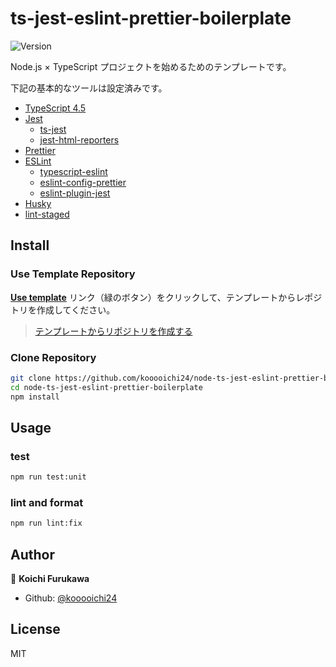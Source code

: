 # ts-jest-eslint-prettier-boilerplate
<p>
  <img alt="Version" src="https://img.shields.io/badge/version-1.0.0-blue.svg?cacheSeconds=2592000" />
</p>

Node.js × TypeScript プロジェクトを始めるためのテンプレートです。

下記の基本的なツールは設定済みです。
- [TypeScript 4.5](https://www.typescriptlang.org/)
- [Jest](https://github.com/facebook/jest)
  - [ts-jest](https://github.com/kulshekhar/ts-jest)
  - [jest-html-reporters](https://github.com/Hazyzh/jest-html-reporters)
- [Prettier](https://github.com/prettier/prettier)
- [ESLint](https://github.com/eslint/eslint)
  - [typescript-eslint](https://github.com/typescript-eslint/typescript-eslint)
  - [eslint-config-prettier](https://github.com/prettier/eslint-config-prettier)
  - [eslint-plugin-jest](https://github.com/jest-community/eslint-plugin-jest)
- [Husky](https://github.com/typicode/husky)
- [lint-staged](https://github.com/okonet/lint-staged)

## Install

### Use Template Repository
**[Use template](https://github.com/kooooichi24/node-ts-jest-eslint-prettier-boilerplate/generate)** リンク（緑のボタン）をクリックして、テンプレートからレポジトリを作成してください。

> [テンプレートからリポジトリを作成する](https://docs.github.com/ja/repositories/creating-and-managing-repositories/creating-a-repository-from-a-template)

### Clone Repository
```sh
git clone https://github.com/kooooichi24/node-ts-jest-eslint-prettier-boilerplate.git
cd node-ts-jest-eslint-prettier-boilerplate
npm install
```

## Usage

### test
```sh
npm run test:unit
```

### lint and format
```sh
npm run lint:fix
```

## Author

👤 **Koichi Furukawa**

* Github: [@kooooichi24](https://github.com/kooooichi24)

## License
MIT